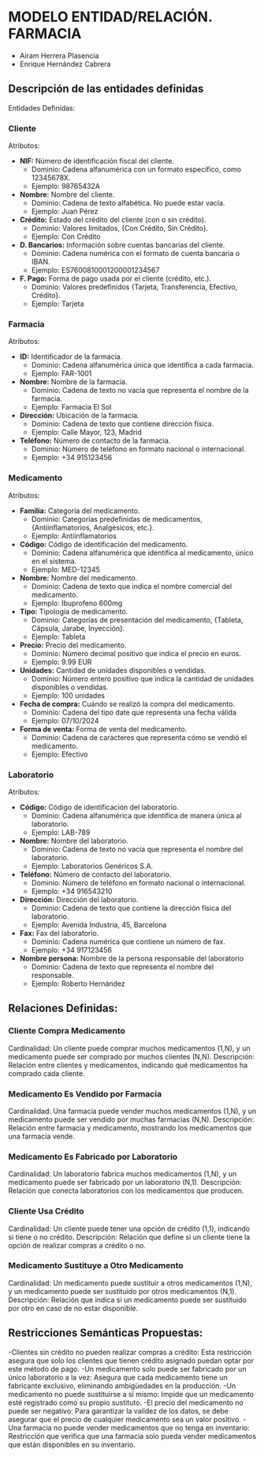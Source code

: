 # MODELO ENTIDAD/RELACIÓN. FARMACIA
- Airam Herrera Plasencia
- Enrique Hernández Cabrera
## Descripción de las entidades definidas
Entidades Definidas:
### Cliente
Atributos:
- **NIF:** Número de identificación fiscal del cliente.
  - Dominio: Cadena alfanumérica con un formato específico, como 12345678X.
  - Ejemplo: 98765432A
- **Nombre:** Nombre del cliente.
  - Dominio: Cadena de texto alfabética. No puede estar vacía.
  - Ejemplo: Juan Pérez
- **Crédito:** Estado del crédito del cliente (con o sin crédito). 
  - Dominio: Valores limitados, {Con Crédito, Sin Crédito}.
  - Ejemplo: Con Crédito
- **D. Bancarios:** Información sobre cuentas bancarias del cliente.
  - Dominio: Cadena numérica con el formato de cuenta bancaria o IBAN.
  - Ejemplo: ES7600810001200001234567
- **F. Pago:** Forma de pago usada por el cliente (crédito, etc.).
  - Dominio: Valores predefinidos {Tarjeta, Transferencia, Efectivo, Crédito}.
  - Ejemplo: Tarjeta
### Farmacia
Atributos:
- **ID:** Identificador de la farmacia.
  - Dominio: Cadena alfanumérica única que identifica a cada farmacia.
  - Ejemplo: FAR-1001
- **Nombre:** Nombre de la farmacia.
  - Dominio: Cadena de texto no vacía que representa el nombre de la farmacia.
  - Ejemplo: Farmacia El Sol
- **Dirección:** Ubicación de la farmacia.
  - Dominio: Cadena de texto que contiene dirección física.
  - Ejemplo: Calle Mayor, 123, Madrid
- **Teléfono:** Número de contacto de la farmacia.
  - Dominio: Número de teléfono en formato nacional o internacional.
  - Ejemplo: +34 915123456
### Medicamento
Atributos:
- **Familia:** Categoría del medicamento.
  - Dominio: Categorías predefinidas de medicamentos, {Antiinflamatorios, Analgésicos, etc.}.
  - Ejemplo: Antiinflamatorios
- **Código:** Código de identificación del medicamento.
  - Dominio: Cadena alfanumérica que identifica al medicamento, único en el sistema.
  - Ejemplo: MED-12345
- **Nombre:** Nombre del medicamento.
  - Dominio: Cadena de texto que indica el nombre comercial del medicamento.
  - Ejemplo: Ibuprofeno 600mg
- **Tipo:** Tipología de medicamento.
  - Dominio: Categorías de presentación del medicamento, {Tableta, Cápsula, Jarabe, Inyección}.
  - Ejemplo: Tableta
- **Precio:** Precio del medicamento.
  - Dominio: Número decimal positivo que indica el precio en euros.
  - Ejemplo: 9.99 EUR
- **Unidades:** Cantidad de unidades disponibles o vendidas.
  - Dominio: Número entero positivo que indica la cantidad de unidades disponibles o vendidas.
  - Ejemplo: 100 unidades
- **Fecha de compra:** Cuándo se realizó la compra del medicamento.
  - Dominio: Cadena del tipo date que representa una fecha válida
  - Ejemplo: 07/10/2024
- **Forma de venta:** Forma de venta del medicamento.
  - Dominio: Cadena de caracteres que representa cómo se vendió el medicamento.
  - Ejemplo: Efectivo
### Laboratorio
Atributos:
- **Código:** Código de identificación del laboratorio.
  - Dominio: Cadena alfanumérica que identifica de manera única al laboratorio.
  - Ejemplo: LAB-789
- **Nombre:** Nombre del laboratorio.
  - Dominio: Cadena de texto no vacía que representa el nombre del laboratorio.
  - Ejemplo: Laboratorios Genéricos S.A.
- **Teléfono:** Número de contacto del laboratorio.
  - Dominio: Número de teléfono en formato nacional o internacional.
  - Ejemplo: +34 916543210
- **Dirección:** Dirección del laboratorio.
  - Dominio: Cadena de texto que contiene la dirección física del laboratorio.
  - Ejemplo: Avenida Industria, 45, Barcelona
- **Fax:** Fax del laboratorio.
  - Dominio: Cadena numérica que contiene un número de fax.
  - Ejemplo: +34 917123456
- **Nombre persona:** Nombre de la persona responsable del laboratorio
  - Dominio: Cadena de texto que representa el nombre del responsable.
  - Ejemplo: Roberto Hernández
## Relaciones Definidas:
### Cliente Compra Medicamento
Cardinalidad: Un cliente puede comprar muchos medicamentos (1,N), y un medicamento puede ser comprado por muchos clientes (N,N).
Descripción: Relación entre clientes y medicamentos, indicando qué medicamentos ha comprado cada cliente.
### Medicamento Es Vendido por Farmacia
Cardinalidad: Una farmacia puede vender muchos medicamentos (1,N), y un medicamento puede ser vendido por muchas farmacias (N,N).
Descripción: Relación entre farmacia y medicamento, mostrando los medicamentos que una farmacia vende.
### Medicamento Es Fabricado por Laboratorio
Cardinalidad: Un laboratorio fabrica muchos medicamentos (1,N), y un medicamento puede ser fabricado por un laboratorio (N,1).
Descripción: Relación que conecta laboratorios con los medicamentos que producen.
### Cliente Usa Crédito
Cardinalidad: Un cliente puede tener una opción de crédito (1,1), indicando si tiene o no crédito.
Descripción: Relación que define si un cliente tiene la opción de realizar compras a crédito o no.
### Medicamento Sustituye a Otro Medicamento
Cardinalidad: Un medicamento puede sustituir a otros medicamentos (1,N), y un medicamento puede ser sustituido por otros medicamentos (N,1).
Descripción: Relación que indica si un medicamento puede ser sustituido por otro en caso de no estar disponible.

## Restricciones Semánticas Propuestas:
-Clientes sin crédito no pueden realizar compras a crédito: Esta restricción asegura que solo los clientes que tienen crédito asignado puedan optar por este método de pago.
-Un medicamento solo puede ser fabricado por un único laboratorio a la vez: Asegura que cada medicamento tiene un fabricante exclusivo, eliminando ambigüedades en la producción.
-Un medicamento no puede sustituirse a sí mismo: Impide que un medicamento esté registrado como su propio sustituto.
-El precio del medicamento no puede ser negativo: Para garantizar la validez de los datos, se debe asegurar que el precio de cualquier medicamento sea un valor positivo.
-Una farmacia no puede vender medicamentos que no tenga en inventario: Restricción que verifica que una farmacia solo pueda vender medicamentos que están disponibles en su inventario.
